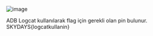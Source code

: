 ![image](https://github.com/user-attachments/assets/c42ced85-1398-4837-9c4e-d3e50f0bfc21) 

ADB Logcat kullanılarak flag için gerekli olan pin bulunur. 
SKYDAYS{logcatkullanin}
